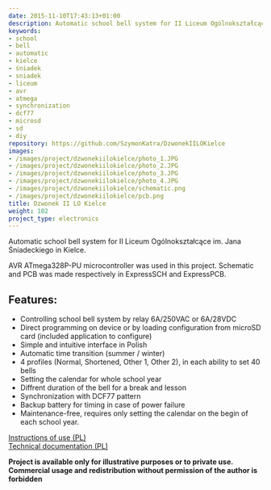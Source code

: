 ```yaml
---
date: 2015-11-10T17:43:13+01:00
description: Automatic school bell system for II Liceum Ogólnokształcące im. Jana Śniadeckiego in Kielce.
keywords:
- school
- bell
- automatic
- kielce
- śniadek
- sniadek
- liceum
- avr
- atmega
- synchronization
- dcf77
- microsd
- sd
- diy
repository: https://github.com/SzymonKatra/DzwonekIILOKielce
images:
- /images/project/dzwonekiilokielce/photo_1.JPG
- /images/project/dzwonekiilokielce/photo_2.JPG
- /images/project/dzwonekiilokielce/photo_3.JPG
- /images/project/dzwonekiilokielce/photo_4.JPG
- /images/project/dzwonekiilokielce/schematic.png
- /images/project/dzwonekiilokielce/pcb.png
title: Dzwonek II LO Kielce
weight: 102
project_type: electronics
---
```


Automatic school bell system for II Liceum Ogólnokształcące im. Jana Śniadeckiego in Kielce.

AVR ATmega328P-PU microcontroller was used in this project. Schematic and PCB was made respectively in ExpressSCH and ExpressPCB.

## Features:

- Controlling school bell system by relay 6A/250VAC or 6A/28VDC
- Direct programming on device or by loading configuration from microSD card (included application to configure)
- Simple and intuitive interface in Polish
- Automatic time transition (summer / winter)
- 4 profiles (Normal, Shortened, Other 1, Other 2), in each ability to set 40 bells
- Setting the calendar for whole school year
- Diffrent duration of the bell for a break and lesson
- Synchronization with DCF77 pattern
- Backup battery for timing in case of power failure
- Maintenance-free, requires only setting the calendar on the begin of each school year.

[Instructions of use (PL)](/data/project/dzwonekiilokielce/doc/instrukcja_uzytkowa.html)  
[Technical documentation (PL)](/data/project/dzwonekiilokielce/doc/dokumentacja_techniczna.html)

**Project is available only for illustrative purposes or to private use.**  
**Commercial usage and redistribution without permission of the author is forbidden**

